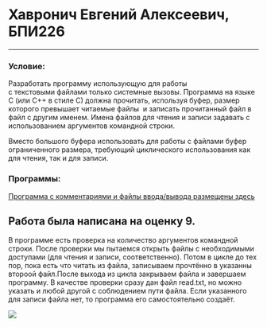 # Хавронич Евгений Алексеевич, БПИ226
---
### Условие:
Разработать программу использующую для работы с текстовыми файлами только системные вызовы. Программа на языке C (или C++ в стиле C) должна прочитать, используя буфер, размер которого превышает читаемые файлы  и записать прочитанный файл в файл с другим именем. Имена файлов для чтения и записи задавать с использованием аргументов командной строки.

Вместо большого буфера использовать для работы с файлами буфер ограниченного размера, требующий циклического использования как для чтения, так и для записи.

### Программы:
[Программа с комментариями и файлы ввода/вывода размещены здесь](files)

## Работа была написана на оценку 9.
В программе есть проверка на количество аргументов командной строки. После проверки мы пытаемся открыть файлы с необходимыми доступами (для чтения и записи, соответственно). Потом в цикле до тех пор, пока есть что читать из файла, записываем прочтённо в указанны второой файл.После выхода из цикла закрываем файла и завершаем программу.
В качестве проверки сразу дан файл read.txt, но можно указать и любой другой с соблюдением пути файла. Если указанного для записи файла нет, то программа его самостоятельно создаёт.

![](https://i.pinimg.com/564x/72/31/d6/7231d647b3941f811453421ae4de5fa9.jpg)

